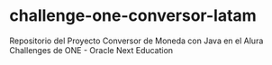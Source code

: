 # challenge-one-conversor-latam
Repositorio del Proyecto Conversor de Moneda con Java en el Alura Challenges de ONE - Oracle Next Education
